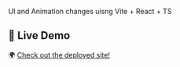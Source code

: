 UI and Animation changes uisng Vite + React + TS
## 🎯 **Live Demo**
🌍 [Check out the deployed site!](https://kingslayer458.github.io/reacter-steam/)  
